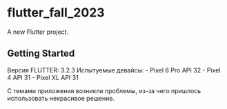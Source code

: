 # flutter_fall_2023

A new Flutter project.

## Getting Started

Версия FLUTTER: 3.2.3
Испытуемые девайсы:
    - Pixel 6 Pro API 32
    - Pixel 4 API 31
    - Pixel XL API 31

С темами приложения возникли проблемы, из-за чего пришлось использовать некрасивое решение.